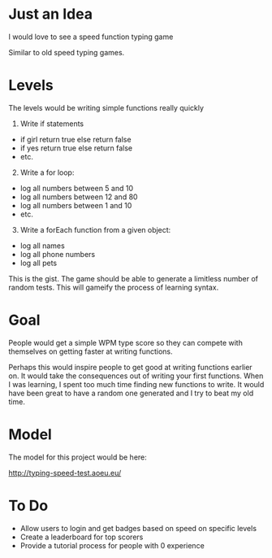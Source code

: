 # Just an Idea

I would love to see a speed function typing game

Similar to old speed typing games.

# Levels

The levels would be writing simple functions really quickly

1. Write if statements
- if girl return true else return false
- if yes return true else return false
- etc.
2. Write a for loop:
- log all numbers between 5 and 10
- log all numbers between 12 and 80
- log all numbers between 1 and 10
- etc.
3. Write a forEach function from a given object:
- log all names
- log all phone numbers
- log all pets

This is the gist. The game should be able to generate a limitless number of random tests. This will gameify the process of learning syntax.


# Goal

People would get a simple WPM type score so they can compete with themselves on getting faster at writing functions.

Perhaps this would inspire people to get good at writing functions earlier on. It would take the consequences out of writing your first functions. When I was learning, I spent too much time finding new functions to write. It would have been great to have a random one generated and I try to beat my old time.

# Model

The model for this project would be here:

http://typing-speed-test.aoeu.eu/

# To Do

* Allow users to login and get badges based on speed on specific levels
* Create a leaderboard for top scorers
* Provide a tutorial process for people with 0 experience
